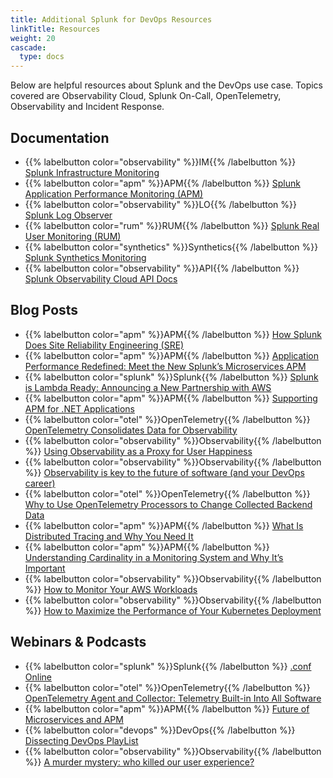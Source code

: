 ```yaml
---
title: Additional Splunk for DevOps Resources
linkTitle: Resources
weight: 20
cascade:
  type: docs
---
```


Below are helpful resources about Splunk and the DevOps use case. Topics covered are Observability Cloud, Splunk On-Call, OpenTelemetry, Observability and Incident Response.

## Documentation

* {{% labelbutton color="observability" %}}IM{{% /labelbutton %}} [Splunk Infrastructure Monitoring](https://docs.splunk.com/Observability/infrastructure/intro-to-infrastructure.html#nav-Introduction-to-Splunk-Infrastructure-Monitoring)
* {{% labelbutton color="apm" %}}APM{{% /labelbutton %}} [Splunk Application Performance Monitoring (APM)](https://docs.splunk.com/Observability/apm/intro-to-apm.html#nav-Introduction-to-Splunk-APM)
* {{% labelbutton color="observability" %}}LO{{% /labelbutton %}} [Splunk Log Observer](https://docs.splunk.com/Observability/logs/intro-to-logs.html#nav-Introduction-to-Splunk-Log-Observer)
* {{% labelbutton color="rum" %}}RUM{{% /labelbutton %}} [Splunk Real User Monitoring (RUM)](https://docs.splunk.com/Observability/rum/intro-to-rum.html#nav-Introduction-to-Splunk-RUM)
* {{% labelbutton color="synthetics" %}}Synthetics{{% /labelbutton %}} [Splunk Synthetics Monitoring](https://help.rigor.com/hc/en-us)
* {{% labelbutton color="observability" %}}API{{% /labelbutton %}} [Splunk Observability Cloud API Docs](https://dev.splunk.com/observability/docs/)

## Blog Posts

* {{% labelbutton color="apm" %}}APM{{% /labelbutton %}} [How Splunk Does Site Reliability Engineering (SRE)](https://splk.it/3eKyy46)
* {{% labelbutton color="apm" %}}APM{{% /labelbutton %}} [Application Performance Redefined: Meet the New Splunk&rsquo;s Microservices APM](https://www.splunk.com/en_us/blog/it/application-performance-redefined-meet-the-new-signalfx-microservices-apm.html)
* {{% labelbutton color="splunk" %}}Splunk{{% /labelbutton %}} [Splunk is Lambda Ready: Announcing a New Partnership with AWS](https://www.splunk.com/en_us/blog/it/splunk-is-lambda-ready.html)
* {{% labelbutton color="apm" %}}APM{{% /labelbutton %}} [Supporting APM for .NET Applications](https://www.splunk.com/en_us/blog/cloud/supporting-apm-for-net-applications.html)
* {{% labelbutton color="otel" %}}OpenTelemetry{{% /labelbutton %}} [OpenTelemetry Consolidates Data for Observability](https://thenewstack.io/opentelemetry-consolidates-data-for-observability/)
* {{% labelbutton color="observability" %}}Observability{{% /labelbutton %}} [Using Observability as a Proxy for User Happiness](https://www.splunk.com/en_us/blog/cloud/using-observability-as-a-proxy-for-customer-happiness.html)
* {{% labelbutton color="observability" %}}Observability{{% /labelbutton %}} [Observability is key to the future of software (and your DevOps career)](https://stackoverflow.blog/2021/09/08/observability-is-key-to-the-future-of-software-and-your-devops-career/)
* {{% labelbutton color="otel" %}}OpenTelemetry{{% /labelbutton %}} [Why to Use OpenTelemetry Processors to Change Collected Backend Data](https://www.splunk.com/en_us/blog/devops/why-to-use-opentelemetry-processors-to-change-collected-backend-data.html)
* {{% labelbutton color="apm" %}}APM{{% /labelbutton %}} [What Is Distributed Tracing and Why You Need It](https://www.splunk.com/en_us/blog/devops/what-is-distributed-tracing-and-why-you-need-it.html)
* {{% labelbutton color="apm" %}}APM{{% /labelbutton %}} [Understanding Cardinality in a Monitoring System and Why It&rsquo;s Important](https://www.splunk.com/en_us/blog/devops/understanding-cardinality-in-a-monitoring-system-and-why-it-s-important.html)
* {{% labelbutton color="observability" %}}Observability{{% /labelbutton %}} [How to Monitor Your AWS Workloads](https://www.splunk.com/en_us/blog/devops/how-to-monitor-your-aws-workloads.html)
* {{% labelbutton color="observability" %}}Observability{{% /labelbutton %}} [How to Maximize the Performance of Your Kubernetes Deployment](https://www.splunk.com/en_us/blog/devops/how-to-maximize-the-performance-of-your-kubernetes-deployment.html)

## Webinars & Podcasts

* {{% labelbutton color="splunk" %}}Splunk{{% /labelbutton %}} [.conf Online](https://conf.splunk.com/watch/conf-online.html#/)
* {{% labelbutton color="otel" %}}OpenTelemetry{{% /labelbutton %}} [OpenTelemetry Agent and Collector: Telemetry Built-in Into All Software](https://www.youtube.com/watch?v=cHiFSprUqa0)
* {{% labelbutton color="apm" %}}APM{{% /labelbutton %}} [Future of Microservices and APM](https://bit.ly/3cpdbUs)
* {{% labelbutton color="devops" %}}DevOps{{% /labelbutton %}} [Dissecting DevOps PlayList](https://www.youtube.com/playlist?list=PLxkFdMSHYh3QOOQ7D1YyPYOlavuVBRmNm)
* {{% labelbutton color="observability" %}}Observability{{% /labelbutton %}} [A murder mystery: who killed our user experience?](https://stackoverflow.blog/2021/10/27/observability-thrives-when-vendor-lock-in-dies/)
